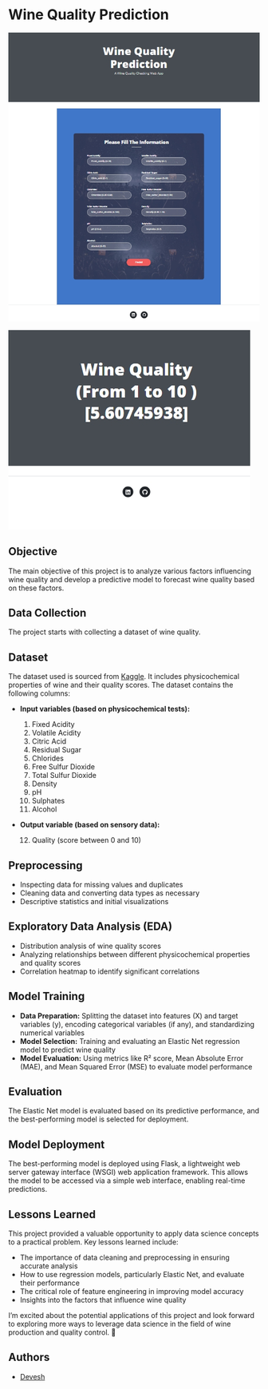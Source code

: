 


# Wine Quality Prediction
![](https://github.com/Devesh061102/09-Wine-Quality-MlFlow/blob/main/Screenshots/Screenshot_14-6-2024_163449_127.0.0.1.jpeg?raw=true)

![](https://github.com/Devesh061102/09-Wine-Quality-MlFlow/blob/main/Screenshots/Screenshot_14-6-2024_163514_127.0.0.1.jpeg?raw=true)

## Objective
The main objective of this project is to analyze various factors influencing wine quality and develop a predictive model to forecast wine quality based on these factors.

## Data Collection
The project starts with collecting a dataset of wine quality.

## Dataset
The dataset used is sourced from [Kaggle](https://www.kaggle.com/datasets/yasserh/wine-quality-dataset/data). It includes physicochemical properties of wine and their quality scores. The dataset contains the following columns:

- **Input variables (based on physicochemical tests):**
  1. Fixed Acidity
  2. Volatile Acidity
  3. Citric Acid
  4. Residual Sugar
  5. Chlorides
  6. Free Sulfur Dioxide
  7. Total Sulfur Dioxide
  8. Density
  9. pH
  10. Sulphates
  11. Alcohol
- **Output variable (based on sensory data):**

  12. Quality (score between 0 and 10)

## Preprocessing
- Inspecting data for missing values and duplicates
- Cleaning data and converting data types as necessary
- Descriptive statistics and initial visualizations

## Exploratory Data Analysis (EDA)
- Distribution analysis of wine quality scores
- Analyzing relationships between different physicochemical properties and quality scores
- Correlation heatmap to identify significant correlations

## Model Training
- **Data Preparation:** Splitting the dataset into features (X) and target variables (y), encoding categorical variables (if any), and standardizing numerical variables
- **Model Selection:** Training and evaluating an Elastic Net regression model to predict wine quality
- **Model Evaluation:** Using metrics like R² score, Mean Absolute Error (MAE), and Mean Squared Error (MSE) to evaluate model performance

## Evaluation
The Elastic Net model is evaluated based on its predictive performance, and the best-performing model is selected for deployment.

## Model Deployment
The best-performing model is deployed using Flask, a lightweight web server gateway interface (WSGI) web application framework. This allows the model to be accessed via a simple web interface, enabling real-time predictions.

## Lessons Learned
This project provided a valuable opportunity to apply data science concepts to a practical problem. Key lessons learned include:
- The importance of data cleaning and preprocessing in ensuring accurate analysis
- How to use regression models, particularly Elastic Net, and evaluate their performance
- The critical role of feature engineering in improving model accuracy
- Insights into the factors that influence wine quality

I’m excited about the potential applications of this project and look forward to exploring more ways to leverage data science in the field of wine production and quality control. 🍷

## Authors
- [Devesh](https://github.com/Devesh061102)

